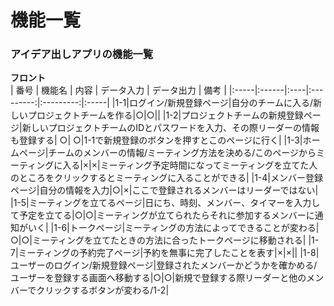# 機能一覧
### アイデア出しアプリの機能一覧
**フロント**<br>
 | 番号 | 機能名 | 内容 | データ入力 | データ出力 | 備考 |
 |:-----|:------|:----|:---------:|:---------:|:-----|
 |1-1|ログイン/新規登録ページ|自分のチームに入る/新しいプロジェクトチームを作る|○|○||
 |1-2|プロジェクトチームの新規登録ページ|新しいプロジェクトチームのIDとパスワードを入力、その際リーダーの情報も登録する| ○| ○|1-1で新規登録のボタンを押すとこのページに行く|
 |1-3|ホームページ|チームのメンバーの情報/ミーティング方法を決める/このページからミーティングに入る|×|×|ミーティング予定時間になってミーティングを立てた人のところをクリックするとミーティングに入ることができる|
 |1-4|メンバー登録ページ|自分の情報を入力|○|×|ここで登録されるメンバーはリーダーではない|
 |1-5|ミーティングを立てるページ|日にち、時刻、メンバー、タイマーを入力して予定を立てる|○|○|ミーティングが立てられたらそれに参加するメンバーに通知がいく|
 |1-6|トークページ|ミーティングの方法によってできることが変わる|○|○|ミーティングを立てたときの方法に合ったトークページに移動される|
 |1-7|ミーティングの予約完了ページ|予約を無事に完了したことを表す|×|×||
 |1-8|ユーザーのログイン/新規登録ページ|登録されたメンバーかどうかを確かめる/ユーザーを登録する画面へ移動する|○|○|新規で登録する際リーダーと他のメンバーでクリックするボタンが変わる/1-2|
